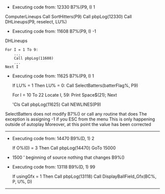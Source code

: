 
- Executing code from:  12330 
B7%(P9, I)  1 

ComputerLineups
	Call SortHitters(P9)
	Call pbpLog(12330)
	Call DHLineups(P9, reselect, LU%)


- Executing code from:  11608 
B7%(P9, I) -1 

DHLineups

    For I = 1 To 9:
		...
		Call pbpLog(11608)
		...
	Next I


- Executing code from:  11625 
B7%(P9, I)  1 

    If LU% = 1 Then LU% = 0: Call SelectBatters(batterFlag%, P9)

    For I = 10 To 22
        Locate I, 59: Print Space$(21);
    Next

    'Cls
    Call pbpLog(11625)
    Call NEWLINES(P9)


SelectBatters does not modify B7%() or call any routine that does
The exception is assigning -1 if you ESC from the menu
This is only happening outside of autoplay
Moreover, at this point the value has been corrected

________________________________________


- Executing code from:  14470 
B9%(D, 1)   2 

    If O%(0) = 3 Then
        Call pbpLog(14470)
        GoTo 15000

- 1500 '
beginning of source
nothing that changes B9%()

- Executing code from:  13118 
B9%(D, 1)   99 

    If usingGfx = 1 Then
        Call pbpLog(13118)
        Call DisplayBallField_Gfx(BC%, P, U%, D)

________________________________________
